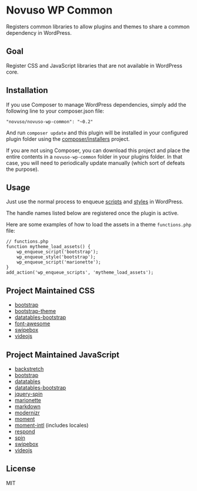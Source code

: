 # Novuso WP Common

Registers common libraries to allow plugins and themes to share a common dependency in WordPress.

## Goal

Register CSS and JavaScript libraries that are not available in WordPress core.

## Installation

If you use Composer to manage WordPress dependencies, simply add the following
line to your composer.json file:

    "novuso/novuso-wp-common": "~0.2"

And run `composer update` and this plugin will be installed in your configured
plugin folder using the [composer/installers](https://github.com/composer/installers)
project.

If you are not using Composer, you can download this project and place the
entire contents in a `novuso-wp-common` folder in your plugins folder. In that
case, you will need to periodically update manually (which sort of defeats the purpose).

## Usage

Just use the normal process to enqueue [scripts](http://codex.wordpress.org/Function_Reference/wp_enqueue_script)
and [styles](http://codex.wordpress.org/Function_Reference/wp_enqueue_style) in WordPress.

The handle names listed below are registered once the plugin is active.

Here are some examples of how to load the assets in a theme `functions.php` file:

    // functions.php
    function mytheme_load_assets() {
        wp_enqueue_script('bootstrap');
        wp_enqueue_style('bootstrap');
        wp_enqueue_script('marionette');
    }
    add_action('wp_enqueue_scripts', 'mytheme_load_assets');

## Project Maintained CSS

* [bootstrap](http://getbootstrap.com/)
* [bootstrap-theme](http://getbootstrap.com/)
* [datatables-bootstrap](https://github.com/DataTables/Plugins/)
* [font-awesome](http://fortawesome.github.io/Font-Awesome/)
* [swipebox](http://brutaldesign.github.io/swipebox/)
* [videojs](http://www.videojs.com/)

## Project Maintained JavaScript

* [backstretch](http://srobbin.com/jquery-plugins/backstretch/)
* [bootstrap](http://getbootstrap.com/)
* [datatables](http://www.datatables.net/)
* [datatables-bootstrap](https://github.com/DataTables/Plugins/)
* [jquery-spin](http://fgnass.github.io/spin.js/)
* [marionette](http://marionettejs.com/)
* [markdown](https://github.com/evilstreak/markdown-js)
* [modernizr](http://modernizr.com/)
* [moment](http://momentjs.com/)
* [moment-intl](http://momentjs.com/) (includes locales)
* [respond](https://github.com/scottjehl/Respond)
* [spin](http://fgnass.github.io/spin.js/)
* [swipebox](http://brutaldesign.github.io/swipebox/)
* [videojs](http://www.videojs.com/)

## License

MIT
